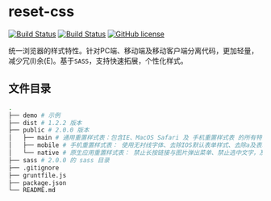 # reset-css
[![Build Status](https://img.shields.io/badge/build-passing-brightgreen.svg)](https://github.com/BoizZ/reset-css)
[![Build Status](https://img.shields.io/badge/PRs-welcome-brightgreen.svg)](https://github.com/BoizZ/reset-css/pulls)
[![GitHub license](https://img.shields.io/badge/license-MIT-blue.svg)](https://raw.githubusercontent.com/BoizZ/reset-css/master/LICENSE)

统一浏览器的样式特性。针对PC端、移动端及移动客户端分离代码，更加轻量，减少冗(I)余(E)。基于`SASS`，支持快速拓展，个性化样式。

## 文件目录

``` bash
.
├── demo # 示例
├── dist # 1.2.2 版本
├── public # 2.0.0 版本
│   ├── main # 通用重置样式表：包含IE、MacOS Safari 及 手机重置样式表 的所有特性
│   ├── mobile # 手机重置样式表： 使用无衬线字体、去除IOS默认表单样式、去除a及表单点击时的蓝边及灰色背景
│   └── native # 原生应用重置样式表： 禁止长按链接与图片弹出菜单、禁止选中文字，及 手机重置样式表 的所有特性
├── sass # 2.0.0 的 sass 目录
├── .gitignore
├── gruntfile.js
├── package.json
└── README.md
```
